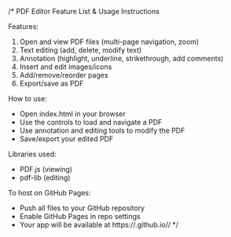 /* PDF Editor Feature List & Usage Instructions

Features:
1. Open and view PDF files (multi-page navigation, zoom)
2. Text editing (add, delete, modify text)
3. Annotation (highlight, underline, strikethrough, add comments)
4. Insert and edit images/icons
5. Add/remove/reorder pages
6. Export/save as PDF

How to use:
- Open index.html in your browser
- Use the controls to load and navigate a PDF
- Use annotation and editing tools to modify the PDF
- Save/export your edited PDF

Libraries used:
- PDF.js (viewing)
- pdf-lib (editing)

To host on GitHub Pages:
- Push all files to your GitHub repository
- Enable GitHub Pages in repo settings
- Your app will be available at https://<username>.github.io/<repo-name>/
*/
